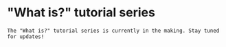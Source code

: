 # "What is?" tutorial series

```{attention}
The "What is?" tutorial series is currently in the making. Stay tuned for updates!
```
